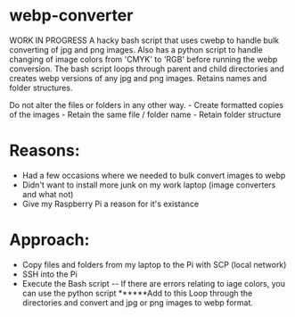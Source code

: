# webp-converter
WORK IN PROGRESS
A hacky bash script that uses cwebp to handle bulk converting of jpg and png images. Also has a python script to handle changing of image colors from 'CMYK' to 'RGB' before running the webp conversion. The bash script loops through parent and child directories and creates webp versions of any jpg and png images. Retains names and folder structures.

Do not alter the files or folders in any other way. 
    - Create formatted copies of the images
    - Retain the same file / folder name
    - Retain folder structure

# Reasons:
  - Had a few occasions where we needed to bulk convert images to webp
  - Didn't want to install more junk on my work laptop (image converters and what not)
  - Give my Raspberry Pi a reason for it's existance

# Approach:
  - Copy files and folders from my laptop to the Pi with SCP (local network)
  - SSH into the Pi
  - Execute the Bash script
    -- If there are errors relating to iage colors, you can use the python script ******Add to this
    Loop through the directories and convert and jpg or png images to webp format. 

